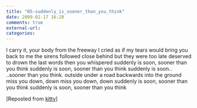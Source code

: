 ```yaml
---
title: "05-suddenly_is_sooner_than_you_think"
date: 2009-02-17 16:20
comments: true
external-url:
categories:
---
```

I carry it, your body from the freeway I cried as if my tears would bring you back to me the sirens followed close behind but they were too late deserved to drown the last words then you whispered suddenly is soon, sooner than you think suddenly is soon, sooner than you think suddenly is soon.. ..sooner than you think. outside under a road backwards into the ground miss you down, down miss you down, down suddenly is soon, sooner than you think suddenly is soon, sooner than you think

[Reposted from [kitty][1]]

  [1]: http://kitty.soup.io/post/13145696/05-suddenly-is-sooner-than-you-think
